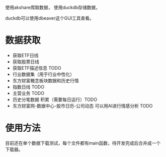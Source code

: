 使用akshare爬取数据，
使用duckdb存储数据，

duckdb可以使用dbeaver这个GUI工具查看。

# 数据获取
- 获取ETF日线
- 获取股票日线
- 获取ETF描述信息 TODO
- 行业数据集（用于行业中性化）
- 东方财富概念板块数据和历史行情
- 指数日线 TODO
- 主营业务 TODO
- 历史分笔数据 积累（需要每日运行）TODO
- 东方财富网-数据中心-股市日历-公司动态 可以用AI进行情感分析 TODO

# 使用方法

目前还在单个数据下载测试，每个文件都有main函数，待开发完成后合并成一个下载器。